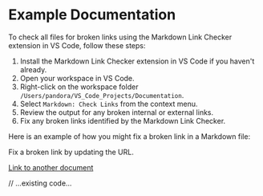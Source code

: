 # Example Documentation

To check all files for broken links using the Markdown Link Checker extension in VS Code, follow these steps:

1. Install the Markdown Link Checker extension in VS Code if you haven't already.
2. Open your workspace in VS Code.
3. Right-click on the workspace folder `/Users/pandora/VS_Code_Projects/Documentation`.
4. Select `Markdown: Check Links` from the context menu.
5. Review the output for any broken internal or external links.
6. Fix any broken links identified by the Markdown Link Checker.

Here is an example of how you might fix a broken link in a Markdown file:

Fix a broken link by updating the URL.

[Link to another document](correct-link.md)

// ...existing code...
